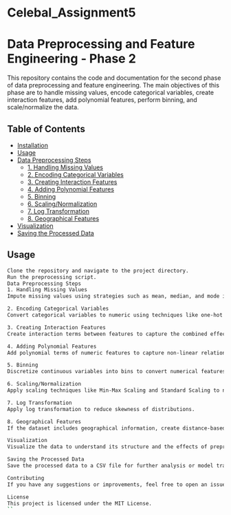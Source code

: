 # Celebal_Assignment5
# Data Preprocessing and Feature Engineering - Phase 2

This repository contains the code and documentation for the second phase of data preprocessing and feature engineering. The main objectives of this phase are to handle missing values, encode categorical variables, create interaction features, add polynomial features, perform binning, and scale/normalize the data.

## Table of Contents

- [Installation](#installation)
- [Usage](#usage)
- [Data Preprocessing Steps](#data-preprocessing-steps)
  - [1. Handling Missing Values](#1-handling-missing-values)
  - [2. Encoding Categorical Variables](#2-encoding-categorical-variables)
  - [3. Creating Interaction Features](#3-creating-interaction-features)
  - [4. Adding Polynomial Features](#4-adding-polynomial-features)
  - [5. Binning](#5-binning)
  - [6. Scaling/Normalization](#6-scalingnormalization)
  - [7. Log Transformation](#7-log-transformation)
  - [8. Geographical Features](#8-geographical-features)
- [Visualization](#visualization)
- [Saving the Processed Data](#saving-the-processed-data)

## Usage
```bash
Clone the repository and navigate to the project directory.
Run the preprocessing script.
Data Preprocessing Steps
1. Handling Missing Values
Impute missing values using strategies such as mean, median, and mode imputation.

2. Encoding Categorical Variables
Convert categorical variables to numeric using techniques like one-hot encoding and label encoding.

3. Creating Interaction Features
Create interaction terms between features to capture the combined effects of pairs of features.

4. Adding Polynomial Features
Add polynomial terms of numeric features to capture non-linear relationships.

5. Binning
Discretize continuous variables into bins to convert numerical features into categorical ones.

6. Scaling/Normalization
Apply scaling techniques like Min-Max Scaling and Standard Scaling to normalize the data.

7. Log Transformation
Apply log transformation to reduce skewness of distributions.

8. Geographical Features
If the dataset includes geographical information, create distance-based features or cluster-based features.

Visualization
Visualize the data to understand its structure and the effects of preprocessing steps.

Saving the Processed Data
Save the processed data to a CSV file for further analysis or model training.

Contributing
If you have any suggestions or improvements, feel free to open an issue or create a pull request.

License
This project is licensed under the MIT License.
``
